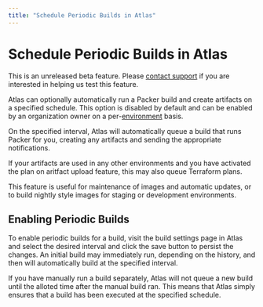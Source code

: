 ```yaml
---
title: "Schedule Periodic Builds in Atlas"
---
```


# Schedule Periodic Builds in Atlas

<div class="alert-infos">
  <div class="alert-info">
    This is an unreleased beta feature. Please <a href="/help/support">contact support</a> if you are interested in helping us test this feature.
  </div>
</div>

Atlas can optionally automatically run a Packer build and
create artifacts on a specified schedule. This option is disabled by default and can be enabled by an
organization owner on a per-[environment](/help/glossary#environment) basis.

On the specified interval, Atlas will automatically queue a build that
runs Packer for you, creating any artifacts and sending the appropriate
notifications.

If your artifacts are used in any other environments and you have activated
the plan on aritfact upload feature, this may also queue Terraform
plans.

This feature is useful for maintenance of images and automatic updates,
or to build nightly style images for staging or development environments.

## Enabling Periodic Builds

To enable periodic builds for a build, visit the build settings page in
Atlas and select the desired interval and click the save button to
persist the changes. An initial build may immediately run, depending
on the history, and then will automatically build at the specified interval.

If you have manually run a build separately, Atlas will not queue a new
build until the alloted time after the manual build ran. This means that
Atlas simply ensures that a build has been executed at the specified schedule.
